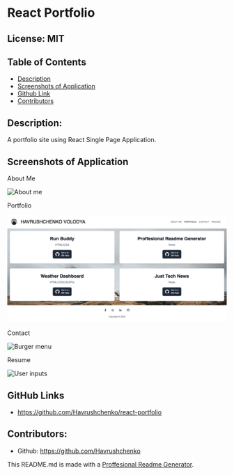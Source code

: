 # React Portfolio
  ## License: MIT
  ### 
  ## Table of Contents
  - [Description](#description)
  - [Screenshots of Application](#screenshots-of-application)
  - [Github Link](#github-link)
  - [Contributors](#contributors)

  ## Description:
  A portfolio site using React Single Page Application.

  ## Screenshots of Application

  About Me

  ![About me](./src/assets/img/about.png)

  Portfolio

  ![Portfolio](./src/assets/img/portfolio.png)

  Contact 

  ![Burger menu](./src/assets/img/contact.png)

  Resume

  ![User inputs](./src/assets/img/resume.png)

  ## GitHub Links
  - https://github.com/Havrushchenko/react-portfolio

  ## Contributors:
  - Github: https://github.com/Havrushchenko

  This README.md is made with a [Proffesional Readme Generator](https://github.com/Havrushchenko/proffesional-readme-generator).
